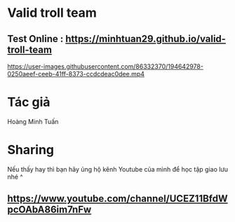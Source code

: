 # Valid troll team
## Test Online : https://minhtuan29.github.io/valid-troll-team  
  

https://user-images.githubusercontent.com/86332370/194642978-0250aeef-ceeb-41ff-8373-ccdcdeac0dee.mp4


# Tác giả
Hoàng Minh Tuấn
# Sharing
Nếu thấy hay thì bạn hãy ủng hộ kênh Youtube của mình để học tập giao lưu nhé ^  
## https://www.youtube.com/channel/UCEZ11BfdWpcOAbA86im7nFw 
